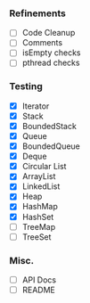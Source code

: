 ### Refinements
- [ ] Code Cleanup
- [ ] Comments
- [ ] isEmpty checks
- [ ] pthread checks

### Testing
- [x] Iterator
- [x] Stack
- [x] BoundedStack
- [x] Queue
- [x] BoundedQueue
- [x] Deque
- [x] Circular List
- [x] ArrayList
- [x] LinkedList
- [x] Heap
- [x] HashMap
- [x] HashSet
- [ ] TreeMap
- [ ] TreeSet

### Misc.
- [ ] API Docs
- [ ] README
